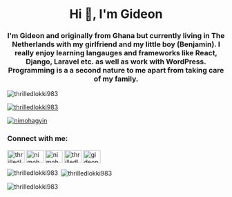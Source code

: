 <h1 align="center">Hi 👋, I'm Gideon</h1>
<h3 align="center">I'm Gideon and originally from Ghana but currently living in The Netherlands with my girlfriend and my little boy (Benjamin). I really enjoy learning langauges and frameworks like React, Django, Laravel etc. as well as work with WordPress. Programming is a a second nature to me apart from taking care of my family.</h3>

<p align="left"> <img src="https://komarev.com/ghpvc/?username=thrilledlokki983&label=Profile%20views&color=0e75b6&style=flat" alt="thrilledlokki983" /> </p>

<p align="left"> <a href="https://github.com/ryo-ma/github-profile-trophy"><img src="https://github-profile-trophy.vercel.app/?username=thrilledlokki983" alt="thrilledlokki983" /></a> </p>

<p align="left"> <a href="https://twitter.com/nimohagyin" target="blank"><img src="https://img.shields.io/twitter/follow/nimohagyin?logo=twitter&style=for-the-badge" alt="nimohagyin" /></a> </p>

<h3 align="left">Connect with me:</h3>
<p align="left">
<a href="https://codepen.io/thrilledlokki983" target="blank"><img align="center" src="https://raw.githubusercontent.com/rahuldkjain/github-profile-readme-generator/master/src/images/icons/Social/codepen.svg" alt="thrilledlokki983" height="30" width="40" /></a>
<a href="https://twitter.com/nimohagyin" target="blank"><img align="center" src="https://raw.githubusercontent.com/rahuldkjain/github-profile-readme-generator/master/src/images/icons/Social/twitter.svg" alt="nimohagyin" height="30" width="40" /></a>
<a href="https://linkedin.com/in/nimohgideon" target="blank"><img align="center" src="https://raw.githubusercontent.com/rahuldkjain/github-profile-readme-generator/master/src/images/icons/Social/linked-in-alt.svg" alt="nimohgideon" height="30" width="40" /></a>
<a href="https://stackoverflow.com/users/thrilledlokki983" target="blank"><img align="center" src="https://raw.githubusercontent.com/rahuldkjain/github-profile-readme-generator/master/src/images/icons/Social/stack-overflow.svg" alt="thrilledlokki983" height="30" width="40" /></a>
<a href="https://fb.com/gideon nimoh" target="blank"><img align="center" src="https://raw.githubusercontent.com/rahuldkjain/github-profile-readme-generator/master/src/images/icons/Social/facebook.svg" alt="gideon nimoh" height="30" width="40" /></a>
</p>


<p><img align="left" src="https://github-readme-stats.vercel.app/api/top-langs?username=thrilledlokki983&show_icons=true&locale=en&layout=compact" alt="thrilledlokki983" /></p>

<p>&nbsp;<img align="center" src="https://github-readme-stats.vercel.app/api?username=thrilledlokki983&show_icons=true&locale=en" alt="thrilledlokki983" /></p>

<p><img align="center" src="https://github-readme-streak-stats.herokuapp.com/?user=thrilledlokki983&" alt="thrilledlokki983" /></p>
